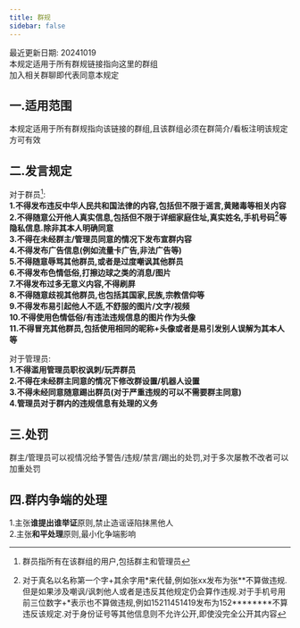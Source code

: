 ```yaml
---
title: 群规
sidebar: false
---
```


最近更新日期: 20241019    
本规定适用于所有群规链接指向这里的群组  
加入相关群聊即代表同意本规定  

## 一.适用范围  

本规定适用于所有群规指向该链接的群组,且该群组必须在群简介/看板注明该规定方可有效  

## 二.发言规定  

对于群员[^1]\:  
**1.不得发布违反中华人民共和国法律的内容,包括但不限于谣言,黄赌毒等相关内容**  
**2.不得随意公开他人真实信息,包括但不限于详细家庭住址,真实姓名,手机号码[^2]等隐私信息.除非其本人明确同意**  
**3.不得在未经群主/管理员同意的情况下发布宣群内容**  
**4.不得发布广告信息(例如流量卡广告,非法广告等)**  
**5.不得随意辱骂其他群员,或者是过度嘲讽其他群员**  
**6.不得发布色情低俗,打擦边球之类的消息/图片**  
**7.不得发布过多无意义内容,不得刷屏**  
**8.不得随意歧视其他群员,也包括其国家,民族,宗教信仰等**  
**9.不得发布易引起他人不适,不舒服的图片/文字/视频**  
**10.不得使用色情低俗/有违法违规信息的图片作为头像**  
**11.不得冒充其他群员,包括使用相同的昵称+头像或者是易引发别人误解为其本人等**  

对于管理员:  
**1.不得滥用管理员职权讽刺/玩弄群员**  
**2.不得在未经群主同意的情况下修改群设置/机器人设置**  
**3.不得未经同意随意踢出群员(对于严重违规的可以不需要群主同意)**  
**4.管理员对于群内的违规信息有处理的义务**  

## 三.处罚

群主/管理员可以视情况给予警告/违规/禁言/踢出的处罚,对于多次屡教不改者可以加重处罚  

## 四.群内争端的处理

1.主张**谁提出谁举证**原则,禁止造谣诬陷抹黑他人  
2.主张**和平处理**原则,最小化争端影响  

[^1]: 群员指所有在该群组的用户,包括群主和管理员
[^2]: 对于真名以名称第一个字+其余字用\*来代替,例如张xx发布为张\*\*不算做违规.但是如果涉及嘲讽/讽刺他人或者是违反其他规定仍会算作违规.对于手机号用前三位数字+\*表示也不算做违规,例如15211451419发布为152\*\*\*\*\*\*\*\*不算违反该规定.对于身份证号等其他信息则不允许公开,即使没完全公开其内容